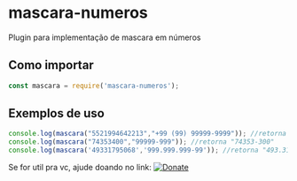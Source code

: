 # mascara-numeros
Plugin para implementação de mascara em números

## Como importar

```js
const mascara = require('mascara-numeros');
```

## Exemplos de uso

```js
console.log(mascara("5521994642213","+99 (99) 99999-9999")); //retorna "+55 (21) 99464-2213"
console.log(mascara("74353400","99999-999")); //retorna "74353-300"
console.log(mascara('49331795068','999.999.999-99')); //retorna "493.317.950-68"
```

Se for util pra vc, ajude doando no link:
[![Donate](https://img.shields.io/badge/Donate-PayPal-green.svg)](https://www.paypal.com/cgi-bin/webscr?cmd=_s-xclick&hosted_button_id=772EPN8HX9EKQ)